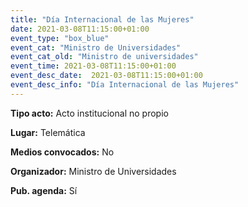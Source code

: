 ```yaml
---
title: "Día Internacional de las Mujeres"
date: 2021-03-08T11:15:00+01:00
event_type: "box_blue" 
event_cat: "Ministro de Universidades"
event_cat_old: "Ministro de universidades"
event_time: 2021-03-08T11:15:00+01:00
event_desc_date:  2021-03-08T11:15:00+01:00
event_desc_info: "Día Internacional de las Mujeres"
---
```


</p><p class="card-light list_schedule_description"><b>Tipo acto:</b> Acto institucional no propio  
</p><p class="card-light list_schedule_description"><b>Lugar:</b> Telemática  
</p><p class="card-light list_schedule_description"><b>Medios convocados:</b> No  
</p><p class="card-light list_schedule_description"><b>Organizador:</b> Ministro de Universidades</p><p class="card-light list_schedule_description"><b>Pub. agenda:</b> Sí  
</p>